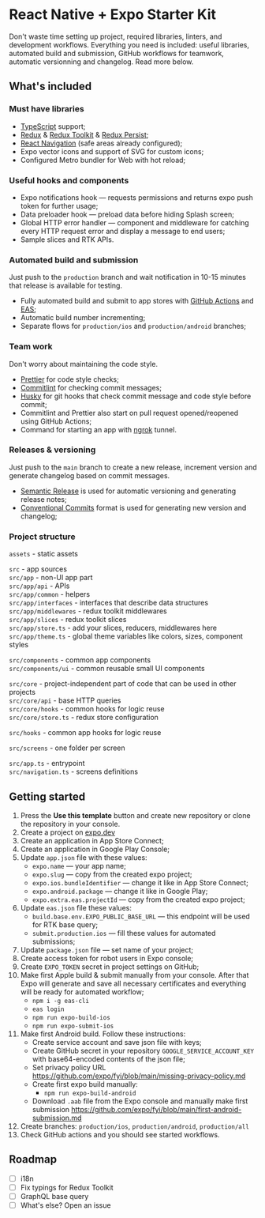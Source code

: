 # React Native + Expo Starter Kit

Don't waste time setting up project, required libraries, linters, and development workflows. Everything you need is
included: useful libraries, automated build and submission, GitHub workflows for teamwork, automatic versionning and
changelog. Read more below.

## What's included

### Must have libraries

- [TypeScript](https://github.com/microsoft/TypeScript) support;
- [Redux](https://github.com/reduxjs/react-redux) & [Redux Toolkit](https://redux-toolkit.js.org/)
  & [Redux Persist](https://github.com/rt2zz/redux-persist#readme);
- [React Navigation](https://github.com/react-navigation/react-navigation) (safe areas already configured);
- Expo vector icons and support of SVG for custom icons;
- Configured Metro bundler for Web with hot reload;

### Useful hooks and components

- Expo notifications hook &mdash; requests permissions and returns expo push token for further usage;
- Data preloader hook &mdash; preload data before hiding Splash screen;
- Global HTTP error handler &mdash; component and middleware for catching every HTTP request error and display a message
  to end users;
- Sample slices and RTK APIs.

### Automated build and submission

Just push to the `production` branch and wait notification in 10-15 minutes that release is available for testing.

- Fully automated build and submit to app stores with [GitHub Actions](https://docs.github.com/en/actions)
  and [EAS](https://docs.expo.dev/eas/);
- Automatic build number incrementing;
- Separate flows for `production/ios` and `production/android` branches;

### Team work

Don't worry about maintaining the code style.

- [Prettier](https://github.com/prettier/prettier) for code style checks;
- [Commitlint](https://github.com/conventional-changelog/commitlint) for checking commit messages;
- [Husky](https://github.com/typicode/husky) for git hooks that check commit message and code style before commit;
- Commitlint and Prettier also start on pull request opened/reopened using GitHub Actions;
- Command for starting an app with [ngrok](https://ngrok.com/) tunnel.

### Releases & versioning

Just push to the `main` branch to create a new release, increment version and generate changelog based on commit
messages.

- [Semantic Release](https://github.com/semantic-release/semantic-release) is used for automatic versioning and
  generating release notes;
- [Conventional Commits](https://www.conventionalcommits.org/en/v1.0.0/) format is used for generating new version and
  changelog;

### Project structure

`assets` - static assets

`src` - app sources\
`src/app` - non-UI app part\
`src/app/api` - APIs\
`src/app/common` - helpers\
`src/app/interfaces` - interfaces that describe data structures\
`src/app/middlewares` - redux toolkit middlewares\
`src/app/slices` - redux toolkit slices \
`src/app/store.ts` - add your slices, reducers, middlewares here \
`src/app/theme.ts` - global theme variables like colors, sizes, component styles

`src/components` - common app components\
`src/components/ui` - common reusable small UI components

`src/core` - project-independent part of code that can be used in other projects\
`src/core/api` - base HTTP queries\
`src/core/hooks` - common hooks for logic reuse\
`src/core/store.ts` - redux store configuration

`src/hooks` - common app hooks for logic reuse

`src/screens` - one folder per screen

`src/app.ts` - entrypoint\
`src/navigation.ts` - screens definitions

## Getting started

1. Press the **Use this template** button and create new repository or clone the repository in your console.
2. Create a project on [expo.dev](https://expo.dev)
3. Create an application in App Store Connect;
4. Create an application in Google Play Console;
5. Update `app.json` file with these values:
    - `expo.name` &mdash; your app name;
    - `expo.slug` &mdash; copy from the created expo project;
    - `expo.ios.bundleIdentifier` &mdash; change it like in App Store Connect;
    - `expo.android.package` &mdash; change it like in Google Play;
    - `expo.extra.eas.projectId` &mdash; copy from the created expo project;
6. Update `eas.json` file these values:
    - `build.base.env.EXPO_PUBLIC_BASE_URL` &mdash; this endpoint will be used for RTK base query;
    - `submit.production.ios` &mdash; fill these values for automated submissions;
7. Update `package.json` file &mdash; set name of your project;
8. Create access token for robot users in Expo console;
9. Create `EXPO_TOKEN` secret in project settings on GitHub;
10. Make first Apple build & submit manually from your console. After that Expo will generate and save all necessary
    certificates and everything will be ready for automated workflow;
    - `npm i -g eas-cli`
    - `eas login`
    - `npm run expo-build-ios`
    - `npm run expo-submit-ios`
11. Make first Android build. Follow these instructions:
    - Create service account and save json file with keys;
    - Create GitHub secret in your repository `GOOGLE_SERVICE_ACCOUNT_KEY` with base64-encoded contents of the json file;
    - Set privacy policy URL https://github.com/expo/fyi/blob/main/missing-privacy-policy.md
    - Create first expo build manually:
      - `npm run expo-build-android`
    - Download `.aab` file from the Expo console and manually make first submission https://github.com/expo/fyi/blob/main/first-android-submission.md
12. Create branches: `production/ios`, `production/android`, `production/all`
13. Check GitHub actions and you should see started workflows. 

## Roadmap

- [ ] i18n
- [ ] Fix typings for Redux Toolkit
- [ ] GraphQL base query
- [ ] What's else? Open an issue